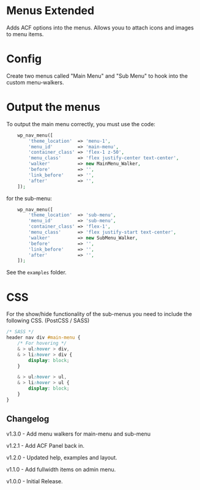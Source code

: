 # Menus Extended

Adds ACF options into the menus. Allows youu to attach icons and images to menu items.

# Config
Create two menus called "Main Menu" and "Sub Menu" to hook into the custom menu-walkers.

# Output the menus
To output the main menu correctly, you must use the code:
```php
    wp_nav_menu([
        'theme_location'  => 'menu-1',
        'menu_id'         => 'main-menu',
        'container_class' => 'flex-1 z-50',
        'menu_class'      => 'flex justify-center text-center',
        'walker'          => new MainMenu_Walker,
        'before'          => '',
        'link_before'     => '',
        'after'           => '',
    ]);
```

for the sub-menu:
```php
    wp_nav_menu([
        'theme_location'  => 'sub-menu',
        'menu_id'         => 'sub-menu',
        'container_class' => 'flex-1',
        'menu_class'      => 'flex justify-start text-center',
        'walker'          => new SubMenu_Walker,
        'before'          => '',
        'link_before'     => '',
        'after'           => '',
    ]);
```
See the `examples` folder.

# CSS
For the show/hide functionality of the sub-menus you need to include the following CSS. (PostCSS / SASS)

```css
/* SASS */
header nav div #main-menu {
    /* For hovering */
    & > ul:hover > div,
    & > li:hover > div {
        display: block;
    }

    & > ul:hover > ul, 
    & > li:hover > ul {
        display: block; 
    } 
}
```

## Changelog

v1.3.0 - Add menu walkers for main-menu and sub-menu

v1.2.1 - Add ACF Panel back in.

v1.2.0 - Updated help, examples and layout.

v1.1.0 - Add fullwidth items on admin menu.

v1.0.0 - Initial Release.